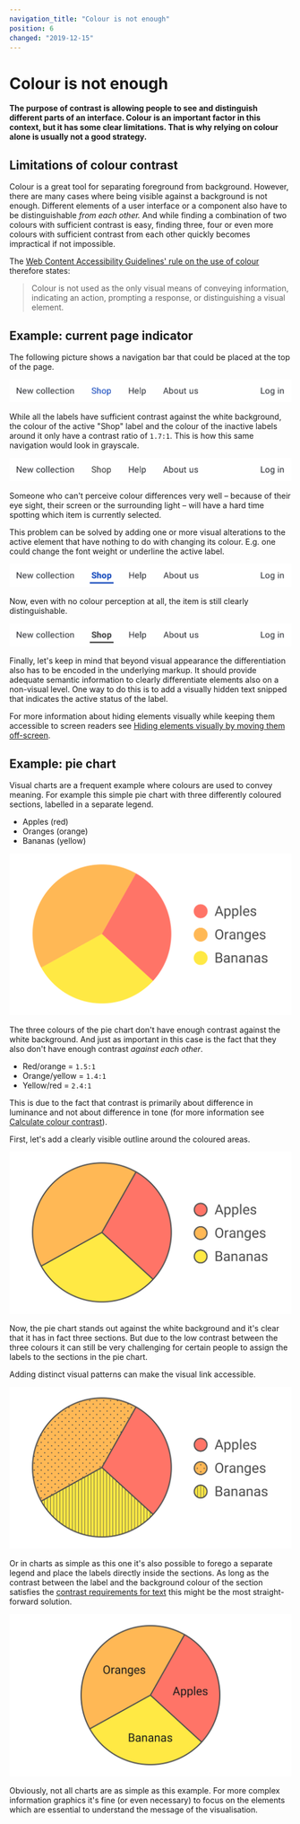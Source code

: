 ```yaml
---
navigation_title: "Colour is not enough"
position: 6
changed: "2019-12-15"
---
```


# Colour is not enough

**The purpose of contrast is allowing people to see and distinguish different parts of an interface. Colour is an important factor in this context, but it has some clear limitations. That is why relying on colour alone is usually not a good strategy.**

## Limitations of colour contrast

Colour is a great tool for separating foreground from background. However, there are many cases where being visible against a background is not enough. Different elements of a user interface or a component also have to be distinguishable *from each other.* And while finding a combination of two colours with sufficient contrast is easy, finding three, four or even more colours with sufficient contrast from each other quickly becomes impractical if not impossible. 

The [Web Content Accessibility Guidelines' rule on the use of colour](https://www.w3.org/TR/WCAG21/#use-of-color) therefore states:

> Colour is not used as the only visual means of conveying information, indicating an action, prompting a response, or distinguishing a visual element. 

## Example: current page indicator

The following picture shows a navigation bar that could be placed at the top of the page.

![navigation bar with one active item, visually differentiated by its blue text colour](_media/nav-with-active-colour.png)

While all the labels have sufficient contrast against the white background, the colour of the active "Shop" label and the colour of the inactive labels around it only have a contrast ratio of `1.7:1`. This is how this same navigation would look in grayscale. 

![the same navigation bar with one active item but monochrome](_media/nav-with-active-colour-bw.png)

Someone who can't perceive colour differences very well – because of their eye sight, their screen or the surrounding light – will have a hard time spotting which item is currently selected.

This problem can be solved by adding one or more visual alterations to the active element that have nothing to do with changing its colour. E.g. one could change the font weight or underline the active label.

![navigation bar with one active item, visually differentiated by its blue text colour, bold font and underline](_media/nav-with-active-colour-bold-underline.png)

Now, even with no colour perception at all, the item is still clearly distinguishable.

![the same navigation bar with one bold and underlined active item but monochrome](_media/nav-with-active-colour-bold-underline-bw.png)

Finally, let's keep in mind that beyond visual appearance the differentiation also has to be encoded in the underlying markup. It should provide adequate semantic information to clearly differentiate elements also on a non-visual level. One way to do this is to add a visually hidden text snipped that indicates the active status of the label.

For more information about hiding elements visually while keeping them accessible to screen readers see [Hiding elements visually by moving them off-screen](/examples/hiding-elements/visually/).

## Example: pie chart

Visual charts are a frequent example where colours are used to convey meaning. For example this simple pie chart with three differently coloured sections, labelled in a separate legend.

- Apples (red)
- Oranges (orange)
- Bananas (yellow)

![Pie chart with three colour-coded sections, labelled in a separate legend](_media/pie-chart-only-colour.png)

The three colours of the pie chart don't have enough contrast against the white background. And just as important in this case is the fact that they also don't have enough contrast *against each other*.

- Red/orange = `1.5:1`
- Orange/yellow = `1.4:1`
- Yellow/red = `2.4:1`

This is due to the fact that contrast is primarily about difference in luminance and not about difference in tone (for more information see [Calculate colour contrast](/knowledge/colours-and-contrast/how-to-calculate/)).

First, let's add a clearly visible outline around the coloured areas.

![The same pie chart with a dark outline around the coloured areas](_media/pie-chart-colour-outline.png)

Now, the pie chart stands out against the white background and it's clear that it has in fact three sections. But due to the low contrast between the three colours it can still be very challenging for certain people to assign the labels to the sections in the pie chart.

Adding distinct visual patterns can make the visual link accessible.

![The same pie chart, now with dots filling one section and lines filling another](_media/pie-chart-colour-outline-pattern.png)

Or in charts as simple as this one it's also possible to forego a separate legend and place the labels directly inside the sections. As long as the contrast between the label and the background colour of the section satisfies the [contrast requirements for text](/knowledge/colours-and-contrast/text-contrast) this might be the most straight-forward solution.

![The same pie chart, without patterns but with the labels placed inside the three sections](_media/pie-chart-colour-outline-labels-inline.png)

Obviously, not all charts are as simple as this example. For more complex information graphics it's fine (or even necessary) to focus on the elements which are essential to understand the message of the visualisation. 